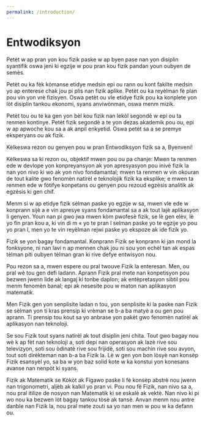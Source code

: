 ```yaml
---
permalink: /introduction/
---
```


# Entwodiksyon
Petèt w ap pran yon kou fizik paske w ap byen pase nan yon disiplin syantifik oswa jeni ki egzije w pou pran kou fizik pandan youn oubyen de semès.

Petèt ou ka fèk kòmanse etidye medsin epi ou rann ou kont fakilte medsin yo ap enterese chak jou pi plis nan fizik aplike. Petèt ou ka reyèlman fè  plan pou vin yon vrè fizisyen. Oswa petèt ou vle etidye fizik pou ka konplete yon lòt disiplin tankou ekonomi, syans anviwònman, oswa menm mizik.

Petèt tou ou te ka gen yon bèl kou fizik nan lekòl segondè w epi ou ta renmen kontinye. Petèt fizik segondè a te yon dezas akademik pou ou, epi w ap apwoche kou sa a ak anpil enkyetid. Oswa petèt sa a se premye eksperyans ou ak fizik.

Kèlkeswa rezon ou genyen pou w pran Entwodiksyon fizik sa a, Byenveni!

Kèlkeswa sa ki rezon ou, objektif mwen pou ou pa chanje: Mwen ta renmen ede w devlope yon konpreyansyon ak yon apresyasyon pou inivè fizik la nan yon nivo ki wo  ak yon nivo fondamantal; mwen ta renmen w vin okouran de tout kalite gwo fenomèn natirèl e teknolojik fizik ka eksplike; e mwen ta renmen ede w fòtifye konpetans ou genyen pou rezoud egzèsis analitik ak egzèsis ki gen chif.

Menm si w ap etidye fizik sèlman paske yo egzije w sa, mwen vle ede w konprann sijè a e vin apresye syans fondamantal sa a ak tout lajè aplikasyon li genyen. Youn nan pi gwo jwa mwen kòm pwofesè fizik, se lè gen elèv, lè yo fin pran kou a, ki vin di m « yo te pran l selman paske yo te egzije yo pou yo pran l, men yo te vin reyèlman rejwi paske yo ekspoze ak ide fizik yo.

Fizik se yon bagay fondamantal. Konprann Fizik se konprann ki jan mond la fonksyone, ni nan lavi n ap mennen chak jou ni sou yon echèl tan ak espas tèlman piti oubyen tèlman gran ki rive defye entwisyon nou.

Pou rezon sa a, mwen espere ou pral twouve Fizik la enteresan. Men, ou pral wè tou gen defi ladann. Aprann Fizik pral mete nan konpetisyon pou bezwen jwenn lide ak langaj ki tonbe daplon; ak entèpretasyon sibtil pou menm fenomèn banal; epi ak nesesite pou w maton nan aplikasyon matematik.

Men Fizik gen yon senplisite ladan n tou, yon senplisite ki la paske nan Fizik se sèlman yon ti kras prensip ki vrèman se b-a ba matyè a ou gen pou aprann. Ti prensip tou kout sa yo anbrase yon pakèt gwo fenomèn natirèl ak aplikasyon nan teknoloji.

Se sou Fizik tout syans natirèl ak tout disiplin jeni chita. Tout gwo bagay nou wè k ap fèt nan teknoloji a, soti depi nan operasyon ak lazè rive sou televizyon, soti sou òdinatè rive sou frijidè, soti sou machin rive sou avyon, tout soti dirèkteman nan b-a ba Fizik la. Lè w gen yon bon lòsyè nan konsèp Fizik esansyèl yo, sa ba w yon baz solid kote w ka konstui yon konesans avanse nan nenpòt ki syans.

Fizik ak Matematik se Kòkòt ak Figawo paske li fè konsèp abstrè nou jwenn nan trigonometri, aljèb ak kalkil yo pran vi. Pou nou fè Fizik, nan nivo sa a, nou pral itilize de nosyon nan Matematik ki se eskalè ak vektè. Nan nivo ki pi wo nou ka bezwen lòt bagay tankou tòsè ak tansè. Anvan menm nou antre danble nan Fizik la, nou pral mete zouti sa yo nan men w pou w ka defann ou.

